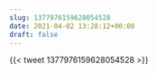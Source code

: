 ```yaml
---
slug: 1377976159628054528
date: 2021-04-02 13:28:12+00:00
draft: false
---
```


{{< tweet 1377976159628054528 >}}
